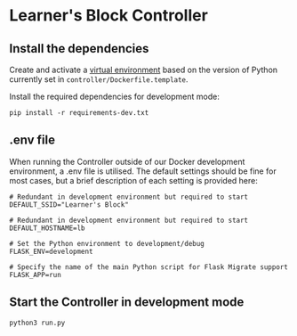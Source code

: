 # Learner's Block Controller

## Install the dependencies

Create and activate a [virtual environment](https://docs.python.org/3/tutorial/venv.html) based on the version of Python currently set in `controller/Dockerfile.template`.

Install the required dependencies for development mode:

`pip install -r requirements-dev.txt`

## .env file
When running the Controller outside of our Docker development environment, a .env file is utilised. The default settings should be fine for most cases, but a brief description of each setting is provided here:

```
# Redundant in development environment but required to start
DEFAULT_SSID="Learner's Block"

# Redundant in development environment but required to start
DEFAULT_HOSTNAME=lb  

# Set the Python environment to development/debug
FLASK_ENV=development  

# Specify the name of the main Python script for Flask Migrate support
FLASK_APP=run  
```

## Start the Controller in development mode
`python3 run.py`